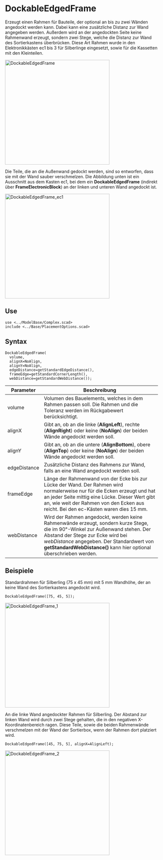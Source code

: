 # DockableEdgedFrame

Erzeugt einen Rahmen für Bauteile, der optional an bis zu zwei Wänden angedockt werden kann. Dabei kann eine zusätzliche Distanz zur Wand angegeben werden. Außerdem wird an der angedockten Seite keine Rahmenwand erzeugt, sondern zwei Stege, welche die Distanz zur Wand des Sortierkastens überbrücken. Diese Art Rahmen wurde in den Elektronikkästen ec1 bis 3 für Silberlinge eingesetzt, sowie für die Kassetten mit den Kleinteilen.

<img width="344" alt="DockableEdgedFrame" src="https://user-images.githubusercontent.com/48654609/168328989-99e95105-f7ee-47cc-b4fc-d1087c189df0.png">

Die Teile, die an die Außenwand gedockt werden, sind so entworfen, dass sie mit der Wand sauber verschmelzen. Die Abbildung unten ist ein Ausschnitt aus dem Kasten ec1, bei dem ein __DockableEdgedFrame__ (indirekt über __FrameElectronicBlock__) an der linken und unteren Wand angedockt ist.

<img width="344" alt="DockableEdgedFrame_ec1" src="https://user-images.githubusercontent.com/48654609/168336326-70de2ded-efe8-4b70-a7f2-545644f17865.png">

## Use
<pre><code>use &lt;../ModelBase/Complex.scad&gt;
include <../Base/PlacementOptions.scad></pre></code>

## Syntax
<pre><code>DockableEdgedFrame(
  volume, 
  alignX=NoAlign,
  alignY=NoAlign,
  edgeDistance=getStandardEdgeDistance(), 
  frameEdge=getStandardCornerLength(), 
  webDistance=getStandardWebDistance());
</pre></code>

| Parameter | Beschreibung |
| ------ | ------ |
| volume | Volumen des Bauelements, welches in dem Rahmen passen soll. Die Rahmen und die Toleranz werden im Rückgabewert berücksichtigt. |
| alignX | Gibt an, ob an die linke (__AlignLeft__), rechte (__AlignRight__) oder keine (__NoAlign__) der beiden Wände angedockt werden soll. |
| alignY | Gibt an, ob an die untere (__AlignBottom__), obere (__AlignTop__) oder keine (__NoAlign__) der beiden Wände angedockt werden soll. |
| edgeDistance | Zusätzliche Distanz des Rahmens zur Wand, falls an eine Wand angedockt werden soll. |
| frameEdge | Länge der Rahmenwand von der Ecke bis zur Lücke der Wand. Der Rahmen wird normalerweise nur für die Ecken erzeugt und hat an jeder Seite mittig eine Lücke. Dieser Wert gibt an, wie weit der Rahmen von den Ecken aus reicht. Bei den ec-Kästen waren dies 15 mm. |
| webDistance | Wird der Rahmen angedockt, werden keine Rahmenwände erzeugt, sondern kurze Stege, die im 90°-Winkel zur Außenwand stehen. Der Abstand der Stege zur Ecke wird bei *webDistance* angegeben. Der Standardwert von __getStandardWebDistance()__ kann hier optional überschrieben werden. |

## Beispiele

Standardrahmen für Silberling (75 x 45 mm) mit 5 mm Wandhöhe, der an keine Wand des Sortierkastens angedockt wird.

<pre><code>DockableEdgedFrame([75, 45, 5]);</pre></code>

<img width="344" alt="DockableEdgedFrame_1" src="https://user-images.githubusercontent.com/48654609/168334867-6615a321-eea0-4325-9640-6d25a1f51989.png">

An die linke Wand angedockter Rahmen für Silberling. Der Abstand zur linken Wand wird durch zwei Stege gehalten, die in den negativen X-Koordinatenbereich ragen. Diese Teile, sowie die beiden Rahmenwände verschmelzen mit der Wand der Sortierbox, wenn der Rahmen dort platziert wird.

<pre><code>DockableEdgedFrame([45, 75, 5], alignX=AlignLeft);</pre></code>

<img width="344" alt="DockableEdgedFrame_2" src="https://user-images.githubusercontent.com/48654609/168335410-cf73aa50-5d66-4bc7-9c93-7843adea195f.png">
